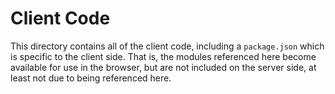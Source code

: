 Client Code
===========

This directory contains all of the client code, including a `package.json`
which is specific to the client side. That is, the modules referenced here
become available for use in the browser, but are not included on the server
side, at least not due to being referenced here.
